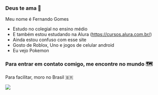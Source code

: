 ### Deus te ama 🙏 

Meu nome é Fernando Gomes

- Estudo no colegial no ensino médio
- E também estou estudando na Alura (https://cursos.alura.com.br/)
- Ainda estou confuso com esse site
- Gosto de Roblox, Uno e jogos de celular android
-  Eu vejo Pokemon

  ### Para entrar em contato comigo, me encontre no mundo 🗺️

  Para facilitar, moro no Brasil 🇧🇷

![](https://media.tenor.com/oQY80ns4hMkAAAAd/anipoke-pokemon.gif)









